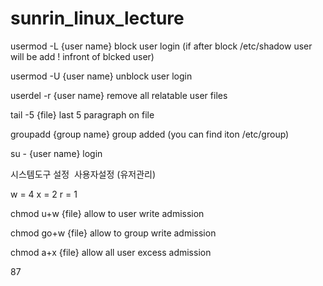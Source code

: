 # sunrin_linux_lecture

usermod -L {user name} block user login (if after block /etc/shadow user will be add ! infront of blcked user)

usermod -U {user name} unblock user login

userdel -r {user name} remove all relatable user files

tail -5 {file} last 5 paragraph on file

groupadd {group name} group added (you can find iton /etc/group)

su - {user name} login

시스템도구 설정  사용자설정 (유저관리)

w = 4 x = 2 r = 1

chmod u+w {file} allow to user write admission

chmod go+w {file} allow to group write admission

chmod a+x {file} allow all user excess admission

87
